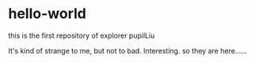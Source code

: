 # hello-world
this is the first repository of explorer pupilLiu

It's kind of strange to me, but not to bad.
Interesting.
so they are here......